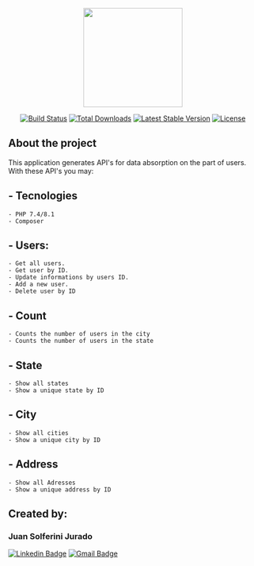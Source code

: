 <p align="center"><a href="https://laravel.com" target="_blank"><img src="https://mentesnotaveis.com.br/assets/img/logo.png" width="200"></a></p>

<p align="center">
<a href="https://travis-ci.org/laravel/framework"><img src="https://travis-ci.org/laravel/framework.svg" alt="Build Status"></a>
<a href="https://packagist.org/packages/laravel/framework"><img src="https://img.shields.io/packagist/dt/laravel/framework" alt="Total Downloads"></a>
<a href="https://packagist.org/packages/laravel/framework"><img src="https://img.shields.io/packagist/v/laravel/framework" alt="Latest Stable Version"></a>
<a href="https://packagist.org/packages/laravel/framework"><img src="https://img.shields.io/packagist/l/laravel/framework" alt="License"></a>
</p>

## About the project

This application generates API's for data absorption on the part of users.
With these API's you may:

## - Tecnologies

    - PHP 7.4/8.1
    - Composer

## - Users:
    - Get all users.
    - Get user by ID.
    - Update informations by users ID.
    - Add a new user.
    - Delete user by ID

## - Count
    - Counts the number of users in the city
    - Counts the number of users in the state

## - State
    - Show all states
    - Show a unique state by ID

## - City
    - Show all cities
    - Show a unique city by ID

## - Address
    - Show all Adresses
    - Show a unique address by ID

## Created by:

### Juan Solferini Jurado

[![Linkedin Badge](https://img.shields.io/badge/-juanjurado-blue?style=flat-square&logo=Linkedin&logoColor=white&link=https://www.linkedin.com/in/juan-jurado-b87036141/)](https://www.linkedin.com/in/juan-jurado-b87036141/)
[![Gmail Badge](https://img.shields.io/badge/-juanconecti@gmail.com-c14438?style=flat-square&logo=Gmail&logoColor=white&link=mailto:juanconecti@gmail.com)](mailto:juanconecti@gmail.com)